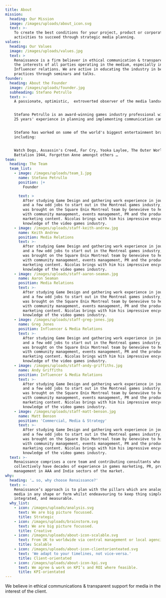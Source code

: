 ```yaml
---
title: About
mission:
  heading: Our Mission
  image: /images/uploads/about_icon.svg
  text: >-
    To create the best conditions for your project, product or corporate
    activities to succeed through strategic media planning.
values:
  heading: Our Values
  image: /images/uploads/values.jpg
  text: >
    Renaissance is a firm believer in ethical communication & transparency in
    the interests of all parties operating in the medium, especially in PR &
    Influencer relations. We are active in educating the industry in best
    practices through seminars and talks.
founder:
  heading: About the Founder
  image: /images/uploads/founder.jpg
  subheading: Stefano Petrullo
  text: >-
    A passionate, optimistic,  extroverted observer of the media landscape.


    Stefano Petrullo is an award-winning games industry professional with over
    25 years' experience in planning and implementing communication campaigns.


    Stefano has worked on some of the world's biggest entertainment brands,
    including:


    Watch Dogs, Assassin's Creed, Far Cry, Yooka Laylee, The Outer Worlds,
    Battalion 1944, Forgotton Anne amongst others …
team:
  heading: The Team
  team_list:
    - image: /images/uploads/team_1.jpg
      name: Stefano Petrullo
      position: |+
        Founder

      text: >
        After studying Game Design and gathering work experience in journalism
        and a few odd jobs to start out in the Montreal games industry, Nicolas
        was brought on the Square Enix Montreal team by Geneviève to help out
        with community management, events management, PR and the production of
        marketing content. Nicolas brings with him his impressive encyclopedic
        knowledge of the video games industry.
    - image: /images/uploads/staff-keith-andrew.jpg
      name: Keith Andrew
      position: Media Relations
      text: >-
        After studying Game Design and gathering work experience in journalism
        and a few odd jobs to start out in the Montreal games industry, Nicolas
        was brought on the Square Enix Montreal team by Geneviève to help out
        with community management, events management, PR and the production of
        marketing content. Nicolas brings with him his impressive encyclopedic
        knowledge of the video games industry.
    - image: /images/uploads/staff-aaron-seaman.jpg
      name: Aaron Seaman
      position: Media Relations
      text: >-
        After studying Game Design and gathering work experience in journalism
        and a few odd jobs to start out in the Montreal games industry, Nicolas
        was brought on the Square Enix Montreal team by Geneviève to help out
        with community management, events management, PR and the production of
        marketing content. Nicolas brings with him his impressive encyclopedic
        knowledge of the video games industry.
    - image: /images/uploads/staff-greg-jones.jpg
      name: Greg Jones
      position: Influencer & Media Relations
      text: >-
        After studying Game Design and gathering work experience in journalism
        and a few odd jobs to start out in the Montreal games industry, Nicolas
        was brought on the Square Enix Montreal team by Geneviève to help out
        with community management, events management, PR and the production of
        marketing content. Nicolas brings with him his impressive encyclopedic
        knowledge of the video games industry.
    - image: /images/uploads/staff-andy-griffiths.jpg
      name: Andy Griffiths
      position: Influencer & Media Relations
      text: >-
        After studying Game Design and gathering work experience in journalism
        and a few odd jobs to start out in the Montreal games industry, Nicolas
        was brought on the Square Enix Montreal team by Geneviève to help out
        with community management, events management, PR and the production of
        marketing content. Nicolas brings with him his impressive encyclopedic
        knowledge of the video games industry.
    - image: /images/uploads/staff-matt-benson.jpg
      name: Matt Benson
      position: 'Commercial, Media & Strategy'
      text: >-
        After studying Game Design and gathering work experience in journalism
        and a few odd jobs to start out in the Montreal games industry, Nicolas
        was brought on the Square Enix Montreal team by Geneviève to help out
        with community management, events management, PR and the production of
        marketing content. Nicolas brings with him his impressive encyclopedic
        knowledge of the video games industry.
  text: >-
    Renaissance comprises a core team and contributing consultants who
    collectively have decades of experience in games marketing, PR, product
    management in AAA and Indie sectors of the market.
why:
  heading: '… so, why choose Renaissance?'
  text: >-
    Renaissance’s approach is to plan with the pillars which are analogous to
    media in any shape or form whilst endeavouring to keep thing simple,
    integrated, and measurable.
  why_list:
    - icon: /images/uploads/analysis.svg
      text: We are big picture focussed.
      title: Strategic
    - icon: /images/uploads/brainstorm.svg
      text: We are big picture focussed.
      title: Creative
    - icon: /images/uploads/about-icon-scalable.svg
      text: From UK to worldwide via central management or local agencies.
      title: Scalable
    - icon: /images/uploads/about-icon-clientorienteated.svg
      text: 'We adapt to your timelines, not vice-versa.'
      title: Client-orientated
    - icon: /images/uploads/about-icon-kpi.svg
      text: We agree & work on KPI’s and ROI where feasible.
      title: KPI-orientated
---
```

We believe in ethical communications & transparent support for media in the interest of the client.
